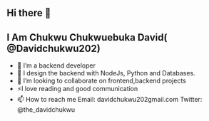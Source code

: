 ## Hi there 👋
## I Am Chukwu Chukwuebuka David( @Davidchukwu202)


- 🔭 I’m a backend developer 
- 🌱 I design the backend with NodeJs, Python and Databases.
- 👯 I’m looking to collaborate on frontend,backend projects
- ⚡I love reading and good communication
- 📫 How to reach me 
     Email: davidchukwu202gmail.com
     Twitter: @the_davidchukwu